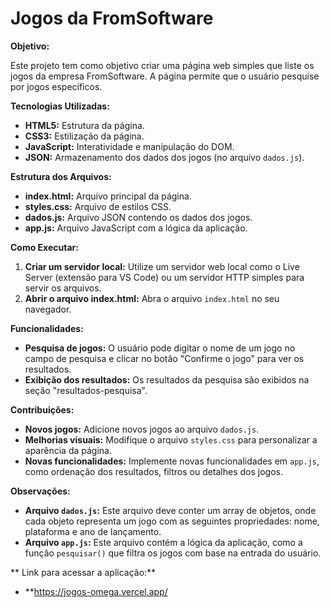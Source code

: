 # Jogos da FromSoftware

**Objetivo:**

Este projeto tem como objetivo criar uma página web simples que liste os jogos da empresa FromSoftware. A página permite que o usuário pesquise por jogos específicos.

**Tecnologias Utilizadas:**

* **HTML5:** Estrutura da página.
* **CSS3:** Estilização da página.
* **JavaScript:** Interatividade e manipulação do DOM.
* **JSON:** Armazenamento dos dados dos jogos (no arquivo `dados.js`).

**Estrutura dos Arquivos:**

* **index.html:** Arquivo principal da página.
* **styles.css:** Arquivo de estilos CSS.
* **dados.js:** Arquivo JSON contendo os dados dos jogos.
* **app.js:** Arquivo JavaScript com a lógica da aplicação.

**Como Executar:**

1. **Criar um servidor local:** Utilize um servidor web local como o Live Server (extensão para VS Code) ou um servidor HTTP simples para servir os arquivos.
2. **Abrir o arquivo index.html:** Abra o arquivo `index.html` no seu navegador.

**Funcionalidades:**

* **Pesquisa de jogos:** O usuário pode digitar o nome de um jogo no campo de pesquisa e clicar no botão "Confirme o jogo" para ver os resultados.
* **Exibição dos resultados:** Os resultados da pesquisa são exibidos na seção "resultados-pesquisa".

**Contribuições:**

* **Novos jogos:** Adicione novos jogos ao arquivo `dados.js`.
* **Melhorias visuais:** Modifique o arquivo `styles.css` para personalizar a aparência da página.
* **Novas funcionalidades:** Implemente novas funcionalidades em `app.js`, como ordenação dos resultados, filtros ou detalhes dos jogos.

**Observações:**

* **Arquivo `dados.js`:** Este arquivo deve conter um array de objetos, onde cada objeto representa um jogo com as seguintes propriedades: nome, plataforma e ano de lançamento.
* **Arquivo `app.js`:** Este arquivo contém a lógica da aplicação, como a função `pesquisar()` que filtra os jogos com base na entrada do usuário.

** Link para acessar a aplicação:**

* **https://jogos-omega.vercel.app/
